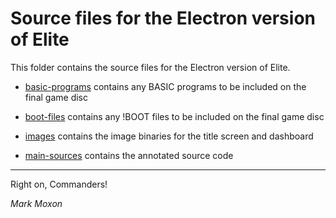 # Source files for the Electron version of Elite

This folder contains the source files for the Electron version of Elite.

* [basic-programs](basic-programs) contains any BASIC programs to be included on the final game disc

* [boot-files](boot-files) contains any !BOOT files to be included on the final game disc

* [images](images) contains the image binaries for the title screen and dashboard

* [main-sources](main-sources) contains the annotated source code

---

Right on, Commanders!

_Mark Moxon_